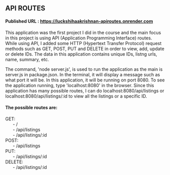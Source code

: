## API ROUTES

#### Published URL : https://luckshihaakrishnan-apiroutes.onrender.com

This application was the first project I did in the course and the main focus in this project is using API (Application Programming Interface) routes. While using API, I added some HTTP (Hypertext Transfer Protocol) request methods such as GET, POST, PUT and DELETE in order to view, add, update or delete IDs. The data in this application contains unique IDs, listng urls, name, summary, etc.

The command, 'node server.js', is used to run the application as the main is server.js in package.json. In the terminal, it will display a message such as what port it will be. In this application, it will be running on port 8080. To see the application running, type 'localhost:8080' in the browser. Since this application has many possible routes, I can do localhost:8080/api/listings or localhost:8080/api/listings/:id to view all the listings or a specific ID.

  #### The possible routes are:
  GET: <br/>
  &nbsp; &nbsp; &nbsp; - /  <br/>
  &nbsp; &nbsp; &nbsp; - /api/listings <br/>
  &nbsp; &nbsp; &nbsp; - /api/listings/:id  <br/>
  POST: <br/>
  &nbsp; &nbsp; &nbsp; - /api/listings <br/>
  PUT: <br/>
  &nbsp; &nbsp; &nbsp; - /api/listings/:id <br/>
  DELETE: <br/>
  &nbsp; &nbsp; &nbsp; - /api/listings/:id  <br/>
